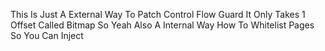 This Is Just A External Way To Patch Control Flow Guard It Only Takes 1 Offset Called Bitmap So Yeah
Also A Internal Way How To Whitelist Pages So You Can Inject
